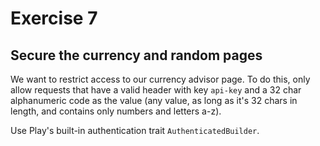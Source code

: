 # Exercise 7

## Secure the currency and random pages

We want to restrict access to our currency advisor page. To do this, only allow requests that have a valid header with key `api-key` and a 32 char alphanumeric code as the value (any value, as long as it's 32 chars in length, and contains only numbers and letters a-z).

Use Play's built-in authentication trait `AuthenticatedBuilder`.

      